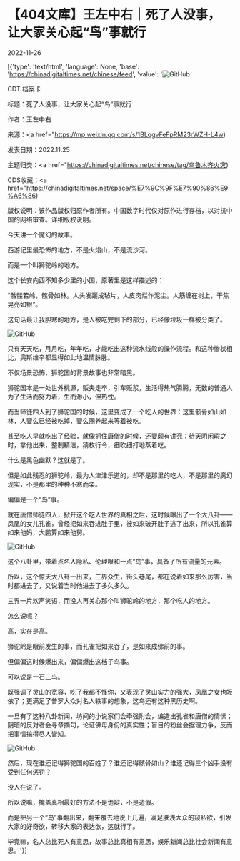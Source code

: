 # 【404文库】王左中右｜死了人没事，让大家关心起“鸟”事就行

2022-11-26

[{'type': 'text/html', 'language': None, 'base': 'https://chinadigitaltimes.net/chinese/feed', 'value': '![GitHub](https://chinadigitaltimes.net/chinese/files/2022/11/image-1669460409222-768x533.png)

CDT 档案卡

标题：死了人没事，让大家关心起“鸟”事就行

作者：王左中右

来源：<a href="https://mp.weixin.qq.com/s/1BLqgvFeFpRM23rWZH-L4w)

发表日期：2022.11.25

主题归类：<a href="https://chinadigitaltimes.net/chinese/tag/乌鲁木齐火灾)

CDS收藏：<a href="https://chinadigitaltimes.net/space/%E7%9C%9F%E7%90%86%E9%A6%86)

版权说明：该作品版权归原作者所有。中国数字时代仅对原作进行存档，以对抗中国的网络审查。详细版权说明。





今天讲一个魔幻的故事。

西游记里最恐怖的地方，不是火焰山，不是流沙河。

而是一个叫狮驼岭的地方。

这个长安向西不知多少里的小国，原著里是这样描述的：

“骷髅若岭，骸骨如林。人头发躧成毡片，人皮肉烂作泥尘。人筋缠在树上，干焦晃亮如银”。

这句话最让我胆寒的地方，是人被吃完剩下的部分，已经像垃圾一样被分类了。

![GitHub](https://chinadigitaltimes.net/chinese/files/2022/11/post-690152-6381f390e4a2d.)

只有天天吃，月月吃，年年吃，才能吃出这种流水线般的操作流程。和这种惨状相比，奥斯维辛都显得如此地温情脉脉。

不仅场景恐怖，狮驼国的背景故事也非常暗黑。

狮驼国本是一处世外桃源，贩夫走卒，引车贩浆，生活得热气腾腾，无数的普通人为了生活而努力着，生而渺小，但热忱。

而当师徒四人到了狮驼国的时候，这里变成了一个吃人的世界：这里骸骨如山如林，人要么已经被吃掉，要么圈养起来等着被吃。

甚至吃人早就吃出了经验，就像抓住唐僧的时候，还要颇有讲究：待天阴闲暇之时，拿他出来，整制精洁，猜枚行令，细吹细打地蒸着吃。

什么是黑色幽默？这就是了。

但是如此残忍的狮驼岭，最为人津津乐道的，却不是那里的吃人，不是那里的魔幻现实，不是那里的种种不寒而栗。

偏偏是一个“鸟”事。

就在唐僧师徒四人，掀开这个吃人世界的真相之后，这时候曝出了一个大八卦——凤凰的女儿孔雀，曾经把如来吞进肚子里，被如来破开肚子逃了出来，所以孔雀算如来他妈，大鹏算如来他舅。

![GitHub](https://chinadigitaltimes.net/chinese/files/2022/11/image-1669460409222.png)

这个八卦里，带着点名人隐私、伦理哏和一点“鸟”事，具备了所有流量的元素。

所以，这个惊天大八卦一出来，三界众生，街头巷尾，都在说着如来那么厉害，当时都进去了，又说着当时他进去了多久多久。

三界一片欢声笑语，而没人再关心那个叫狮驼岭的地方，那个吃人的地方。

怎么说呢？

高，实在是高。

狮驼岭是眼前发生的事，而孔雀把如来吞了，是如来成佛前的事。

但偏偏这时候爆出来，偏偏爆出这档子鸟事。

可以说是一石三鸟。

既强调了灵山的宽容，吃了我都不怪你，又表现了灵山实力的强大，凤凰之女也皈依了；更满足了普罗大众对名人轶事的想象，这鸟还有这种黑历史啊。

一旦有了这种八卦新闻，坊间的小说家们会牵强附会，编造出孔雀和唐僧的情愫；阴暗的反对者会寻章摘句，论证佛母身份的真实性；盲目的粉丝会据理力争，反而把事情搞得尽人皆知。

![GitHub](https://chinadigitaltimes.net/chinese/files/2022/11/post-690152-6381f39104b5f.png)

然后，现在谁还记得狮驼国的百姓了？谁还记得骸骨如山？谁还记得三个凶手没有受到任何惩罚？

没人在说了。

所以说嘛，掩盖真相最好的方法不是诡辩，不是造假。

而是把另一个“鸟”事翻出来，翻来覆去地说上几遍，满足肤浅大众的窥私欲，引发大家的好奇欲，转移大家的表达欲，这就行了。

毕竟嘛，名人总比死人有意思，故事总比真相有意思，娱乐新闻总比社会新闻有意思。'}]